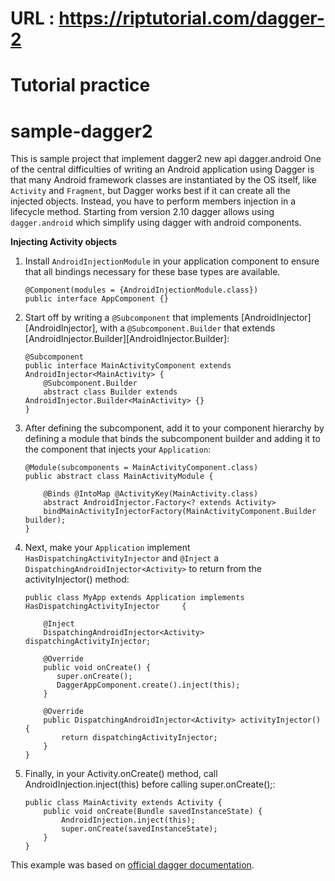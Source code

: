 # URL : https://riptutorial.com/dagger-2
# Tutorial practice


# sample-dagger2
This is sample project that implement dagger2 new api dagger.android
One of the central difficulties of writing an Android application using Dagger is that many Android framework classes are instantiated by the OS itself, like `Activity` and `Fragment`, but Dagger works best if it can create all the injected objects. Instead, you have to perform members injection in a lifecycle method.
Starting from version 2.10 dagger allows using `dagger.android` which simplify using dagger with android components.

**Injecting Activity objects**

 1. Install `AndroidInjectionModule` in your application component to ensure that all bindings necessary for these base types are available.

        @Component(modules = {AndroidInjectionModule.class})
        public interface AppComponent {}
 2. Start off by writing a `@Subcomponent` that implements [AndroidInjector<YourActivity>][AndroidInjector], with a `@Subcomponent.Builder` that extends [AndroidInjector.Builder<YourActivity>][AndroidInjector.Builder]:

        @Subcomponent
        public interface MainActivityComponent extends AndroidInjector<MainActivity> {
            @Subcomponent.Builder
            abstract class Builder extends AndroidInjector.Builder<MainActivity> {}
        }
 3. After defining the subcomponent, add it to your component hierarchy by defining a module that binds the subcomponent builder and adding it to the component that injects your `Application`:

        @Module(subcomponents = MainActivityComponent.class)
        public abstract class MainActivityModule {

            @Binds @IntoMap @ActivityKey(MainActivity.class)
            abstract AndroidInjector.Factory<? extends Activity>
            bindMainActivityInjectorFactory(MainActivityComponent.Builder builder);
        }
 4. Next, make your `Application` implement `HasDispatchingActivityInjector` and `@Inject` a `DispatchingAndroidInjector<Activity>` to return from the activityInjector() method:

        public class MyApp extends Application implements HasDispatchingActivityInjector     {

            @Inject
            DispatchingAndroidInjector<Activity> dispatchingActivityInjector;

            @Override
            public void onCreate() {
               super.onCreate();
               DaggerAppComponent.create().inject(this);
            }

            @Override
            public DispatchingAndroidInjector<Activity> activityInjector() {
                return dispatchingActivityInjector;
            }
        }

 5. Finally, in your Activity.onCreate() method, call AndroidInjection.inject(this) before calling super.onCreate();:

        public class MainActivity extends Activity {
            public void onCreate(Bundle savedInstanceState) {
                AndroidInjection.inject(this);
                super.onCreate(savedInstanceState);
            }
        }

This example was based on [official dagger documentation][1].
    


  [1]: https://google.github.io/dagger/android.html



